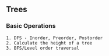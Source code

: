 ## Trees
### Basic Operations
    1. DFS - Inorder, Preorder, Postorder
    2. Calculate the height of a tree
    3. BFS/Level order traversal
